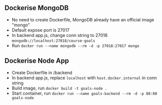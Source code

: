 ## Dockerise MongoDB
- No need to create Dockerfile, MongoDB already have an official image "mongo"
- Default expose port is 27017
- In backend app.js, change conn string to 27018 `mongodb://localhost:27018/course-goals`
- Run `docker run --name mongodb --rm -d -p 27018:27017 mongo`

## Dockerise Node App
- Create Dockerfile in /backend
- In backend app.js, replace `localhost` with `host.docker.internal` in conn string 
- Build image, run `docker build -t goals-node .`
- Start container, run `docker run --name goals-backend --rm -d -p 80:80 goals-node`